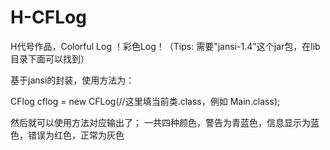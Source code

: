 # H-CFLog
H代号作品，Colorful Log ！彩色Log！（Tips: 需要"jansi-1.4"这个jar包，在lib目录下面可以找到）

基于jansi的封装，使用方法为：

CFlog cflog = new CFLog(//这里填当前类.class，例如 Main.class);

然后就可以使用方法对应输出了；
一共四种颜色，警告为青蓝色，信息显示为蓝色，错误为红色，正常为灰色
